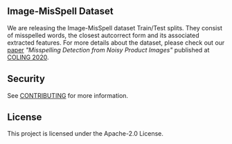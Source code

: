 ## Image-MisSpell Dataset

We are releasing the Image-MisSpell dataset Train/Test splits. They consist of misspelled words, the closest autcorrect form and its associated extracted features. For more details about the dataset, please check out our [paper](https://www.amazon.science/publications/misspelling-detection-from-noisy-product-images) *"Misspelling Detection from Noisy Product Images"* published at [COLING 2020](https://www.aclweb.org/anthology/events/coling-2020/#2020-coling-industry).

## Security

See [CONTRIBUTING](CONTRIBUTING.md#security-issue-notifications) for more information.

## License

This project is licensed under the Apache-2.0 License.


